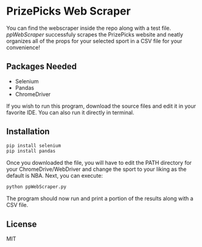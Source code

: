 # PrizePicks Web Scraper

You can find the webscraper inside the repo along with a test file. _*ppWebScraper*_ successfuly scrapes the PrizePicks website and neatly organizes all of the props for your selected sport in a CSV file for your convenience!

## Packages Needed

- Selenium
- Pandas
- ChromeDriver



If you wish to run this program, download the source files and edit it in your favorite IDE. You can also run it directly in terminal.

## Installation


```sh
pip install selenium
pip install pandas
```

Once you downloaded the file, you will have to edit the PATH directory for your ChromeDrive/WebDriver and change the sport to your liking as the default is NBA. Next, you can execute:

```sh
python ppWebScraper.py
```
The program should now run and print a portion of the results along with a CSV file. 

## License

MIT
